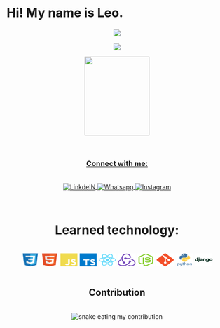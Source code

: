 <h1> Hi! My name is Leo. </h1>

<div align="center">
  <a href="https://github.com/Leeo-Henrique">
  <img height="180em" align="center" 
  src="https://github-readme-stats-sigma-five.vercel.app/api?username=Leeo-Henrique&show_icons=true&theme=react&include_all_commits=true&count_private=true"/>
  
  <img height="180em"  align="center"
  src="https://github-readme-stats-sigma-five.vercel.app/api/top-langs/?username=Leeo-Henrique&layout=compact&langs_count=7&theme=react" />
  
  <img align="center" width="148" height="180" 
  src="https://media1.tenor.com/images/68e8337fb4eb7e40645d832c64762a8b/tenor.gif?itemid=19443613"><br/>
</div>
 <br>
 
 
<h3 align="center">Connect with me:</h3>
   <br>
<div align="center">
    <a target="_blank" href="https://www.linkedin.com/in/leonardo-henrique-08396922a">
      <img align="center" alt="LinkdeIN" width="100px" src="https://cdn.jsdelivr.net/npm/simple-icons@v3/icons/linkedin.svg" />
    </a>
    <a target="_blank" href="https://api.whatsapp.com/send?phone=553173008108">
      <img align="center" alt="Whatsapp" width="100px" src="https://cdn.jsdelivr.net/npm/simple-icons@v3/icons/whatsapp.svg" />
    </a>
    <a target="_blank" href="https://www.instagram.com/leeo_henrique.17/">
      <img align="center" alt="Instagram" width="100px" src="https://cdn.jsdelivr.net/npm/simple-icons@v3/icons/instagram.svg" />
    </a>
 </div>
 
  <br>
<div align="center" valign="top"><br>

  <h1 align="center" font-size="13px"> Learned technology:</h1><br>
  
  <img align="center" alt="CSS" height="30" width="40" src="https://raw.githubusercontent.com/devicons/devicon/master/icons/css3/css3-original.svg">
  <img align="center" alt="HTML" height="30" width="40" src="https://raw.githubusercontent.com/devicons/devicon/master/icons/html5/html5-original.svg">
  <img align="center" alt="Js" height="30" width="40" src="https://raw.githubusercontent.com/devicons/devicon/master/icons/javascript/javascript-plain.svg">
  <img align="center" alt="Ts" height="30" width="40" src="https://raw.githubusercontent.com/devicons/devicon/master/icons/typescript/typescript-plain.svg">
  <img align="center" alt="React" height="30" width="40" src="https://raw.githubusercontent.com/devicons/devicon/master/icons/react/react-original.svg">
  <img align="center" alt="Redux" height="30" width="40" src="https://raw.githubusercontent.com/devicons/devicon/master/icons/redux/redux-original.svg">
  <img align="center" alt="Node" height="30" width="40" src="https://raw.githubusercontent.com/devicons/devicon/master/icons/nodejs/nodejs-original.svg">
  <img align="center" alt="git" height="30" width="40" src="https://raw.githubusercontent.com/devicons/devicon/master/icons/git/git-original.svg">
  <img align="center" alt="python" height="30" width="40" src="https://raw.githubusercontent.com/devicons/devicon/master/icons/python/python-original-wordmark.svg">
  <img align="center" alt="django" height="30" width="40" src="https://raw.githubusercontent.com/devicons/devicon/master/icons/django/django-plain-wordmark.svg">
  
</div><br>  
<div align="center">
  <h2> Contribution </h2>
  <br>
  <img alt="snake eating my contribution" src="https://github.com/Leeo-Henrique/About-me/blob/output/github-contribution-grid-snake.svg">
  <br>
  <br>
</div>
